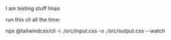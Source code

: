 I am testing stuff lmao

run this cli all the time:

npx @tailwindcss/cli -i ./src/input.css -o ./src/output.css --watch